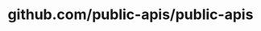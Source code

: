 ---
layout: post
title: github.com/public-apis/public-apis
categories: link
tags: [انگلیسی, گیت‌هاب, برنامه‌نویسی]
---